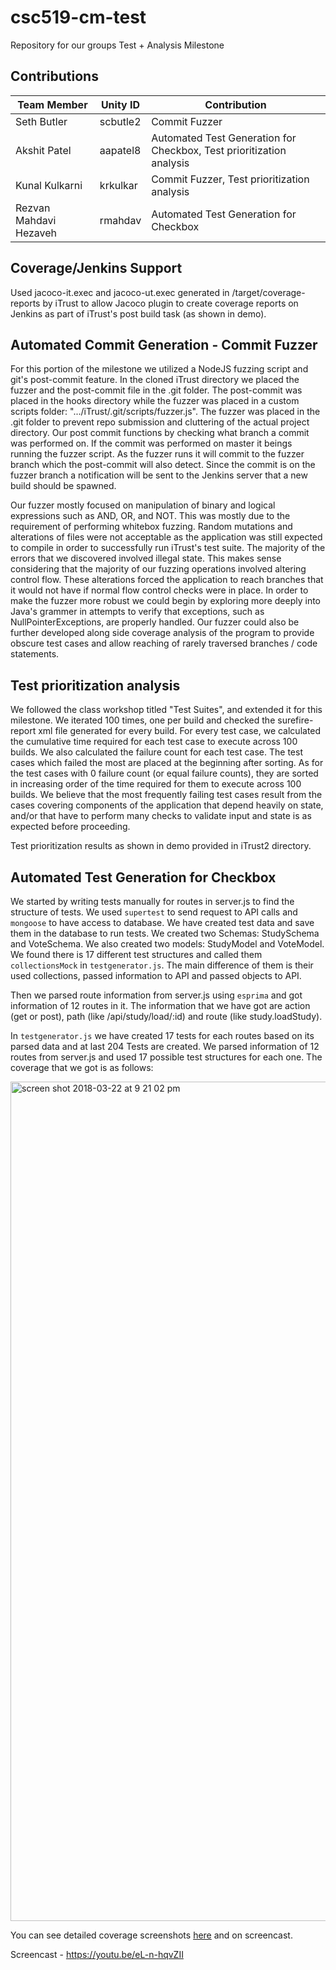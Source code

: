 # csc519-cm-test

Repository for our groups Test + Analysis Milestone

## Contributions

| Team Member   | Unity ID | Contribution   
| ------------- | ----------- | ------------ 
| Seth Butler      | scbutle2 |   Commit Fuzzer      
| Akshit Patel     | aapatel8 |   Automated Test Generation for Checkbox, Test prioritization analysis
| Kunal Kulkarni | krkulkar |    Commit Fuzzer, Test prioritization analysis
| Rezvan Mahdavi Hezaveh  |  rmahdav |   Automated Test Generation for Checkbox

## Coverage/Jenkins Support
Used jacoco-it.exec and jacoco-ut.exec generated in /target/coverage-reports by iTrust to allow Jacoco plugin to create coverage reports on Jenkins as part of iTrust's post build task (as shown in demo).

## Automated Commit Generation - Commit Fuzzer
For this portion of the milestone we utilized a NodeJS fuzzing script and git's post-commit feature. In the cloned iTrust directory we placed the fuzzer and the post-commit file in the .git folder. The post-commit was placed in the hooks directory while the fuzzer was placed in a custom scripts folder: ".../iTrust/.git/scripts/fuzzer.js". The fuzzer was placed in the .git folder to prevent repo submission and cluttering of the actual project directory. Our post commit functions by checking what branch a commit was performed on. If the commit was performed on master it beings running the fuzzer script. As the fuzzer runs it will commit to the fuzzer branch which the post-commit will also detect. Since the commit is on the fuzzer branch a notification will be sent to the Jenkins server that a new build should be spawned.

Our fuzzer mostly focused on manipulation of binary and logical expressions such as AND, OR, and NOT. This was mostly due to the requirement of performing whitebox fuzzing. Random mutations and alterations of files were not acceptable as the application was still expected to compile in order to successfully run iTrust's test suite. The majority of the errors that we discovered involved illegal state. This makes sense considering that the majority of our fuzzing operations involved altering control flow. These alterations forced the application to reach branches that it would not have if normal flow control checks were in place. In order to make the fuzzer more robust we could begin by exploring more deeply into Java's grammer in attempts to verify that exceptions, such as NullPointerExceptions, are properly handled. Our fuzzer could also be further developed along side coverage analysis of the program to provide obscure test cases and allow reaching of rarely traversed branches / code statements.

## Test prioritization analysis
We followed the class workshop titled "Test Suites", and extended it for this milestone. We iterated 100 times, one per build and checked the surefire-report xml file generated for every build. For every test case, we calculated the cumulative time required for each test case to execute across 100 builds. We also calculated the failure count for each test case. The test cases which failed the most are placed at the beginning after sorting. As for the test cases with 0 failure count (or equal failure counts), they are sorted in increasing order of the time required for them to execute across 100 builds. We believe that the most frequently failing test cases result from the cases covering components of the application that depend heavily on state, and/or that have to perform many checks to validate input and state is as expected before proceeding.

Test prioritization results as shown in demo provided in iTrust2 directory.

## Automated Test Generation for Checkbox

We started by writing tests manually for routes in server.js to find the structure of tests. We used `supertest` to send request to API calls and `mongoose` to have access to database. We have created test data and save them in the database to run tests. We created two Schemas: StudySchema and VoteSchema. We also created two models: StudyModel and VoteModel. We found there is 17 different test structures and called them `collectionsMock` in `testgenerator.js`. The main difference of them is their used collections, passed information to API and passed objects to API.

Then we parsed route information from server.js using `esprima` and got information of 12 routes in it. The information that we have got are action (get or post), path (like /api/study/load/:id) and route (like study.loadStudy).

In `testgenerator.js` we have created 17 tests for each routes based on its parsed data and at last 204 Tests are created. We parsed information of 12 routes from server.js and used 17 possible test structures for each one. The coverage that we got is as follows:

<img width="1343" alt="screen shot 2018-03-22 at 9 21 02 pm" src="https://media.github.ncsu.edu/user/8135/files/d0c875da-2e17-11e8-9d6f-21984e90c084">

You can see detailed coverage screenshots [here](https://github.ncsu.edu/scbutle2/csc519-cm-test/tree/master/checkbox.io/checkboxScreenshots) and on screencast.

Screencast - https://youtu.be/eL-n-hqvZII
